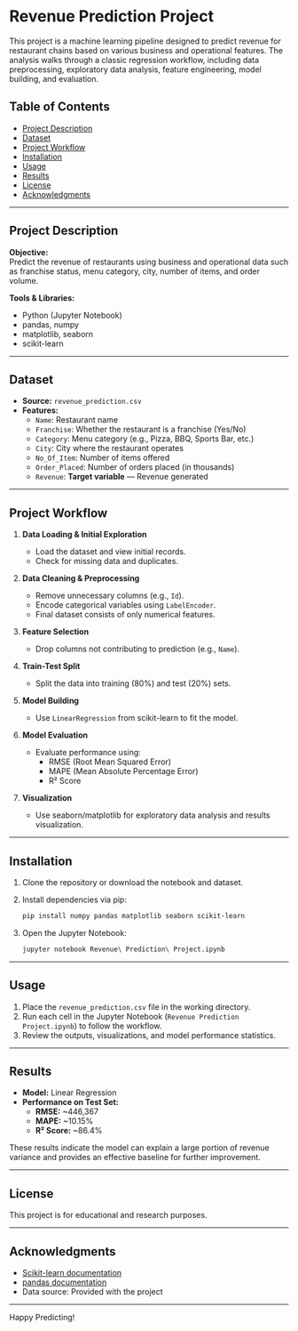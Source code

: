# Revenue Prediction Project

This project is a machine learning pipeline designed to predict revenue for restaurant chains based on various business and operational features. The analysis walks through a classic regression workflow, including data preprocessing, exploratory data analysis, feature engineering, model building, and evaluation.

## Table of Contents

- [Project Description](#project-description)
- [Dataset](#dataset)
- [Project Workflow](#project-workflow)
- [Installation](#installation)
- [Usage](#usage)
- [Results](#results)
- [License](#license)
- [Acknowledgments](#acknowledgments)

---

## Project Description

**Objective:**  
Predict the revenue of restaurants using business and operational data such as franchise status, menu category, city, number of items, and order volume.

**Tools & Libraries:**
- Python (Jupyter Notebook)
- pandas, numpy
- matplotlib, seaborn
- scikit-learn

---

## Dataset

- **Source:** `revenue_prediction.csv`
- **Features:**
  - `Name`: Restaurant name
  - `Franchise`: Whether the restaurant is a franchise (Yes/No)
  - `Category`: Menu category (e.g., Pizza, BBQ, Sports Bar, etc.)
  - `City`: City where the restaurant operates
  - `No_Of_Item`: Number of items offered
  - `Order_Placed`: Number of orders placed (in thousands)
  - `Revenue`: **Target variable** — Revenue generated

---

## Project Workflow

1. **Data Loading & Initial Exploration**
   - Load the dataset and view initial records.
   - Check for missing data and duplicates.

2. **Data Cleaning & Preprocessing**
   - Remove unnecessary columns (e.g., `Id`).
   - Encode categorical variables using `LabelEncoder`.
   - Final dataset consists of only numerical features.

3. **Feature Selection**
   - Drop columns not contributing to prediction (e.g., `Name`).

4. **Train-Test Split**
   - Split the data into training (80%) and test (20%) sets.

5. **Model Building**
   - Use `LinearRegression` from scikit-learn to fit the model.

6. **Model Evaluation**
   - Evaluate performance using:
     - RMSE (Root Mean Squared Error)
     - MAPE (Mean Absolute Percentage Error)
     - R² Score

7. **Visualization**
   - Use seaborn/matplotlib for exploratory data analysis and results visualization.

---

## Installation

1. Clone the repository or download the notebook and dataset.
2. Install dependencies via pip:

    ```bash
    pip install numpy pandas matplotlib seaborn scikit-learn
    ```

3. Open the Jupyter Notebook:

    ```bash
    jupyter notebook Revenue\ Prediction\ Project.ipynb
    ```

---

## Usage

1. Place the `revenue_prediction.csv` file in the working directory.
2. Run each cell in the Jupyter Notebook (`Revenue Prediction Project.ipynb`) to follow the workflow.
3. Review the outputs, visualizations, and model performance statistics.

---

## Results

- **Model:** Linear Regression
- **Performance on Test Set:**
  - **RMSE:** ~446,367
  - **MAPE:** ~10.15%
  - **R² Score:** ~86.4%

These results indicate the model can explain a large portion of revenue variance and provides an effective baseline for further improvement.

---

## License

This project is for educational and research purposes.

---

## Acknowledgments

- [Scikit-learn documentation](https://scikit-learn.org/stable/)
- [pandas documentation](https://pandas.pydata.org/)
- Data source: Provided with the project

---

Happy Predicting!